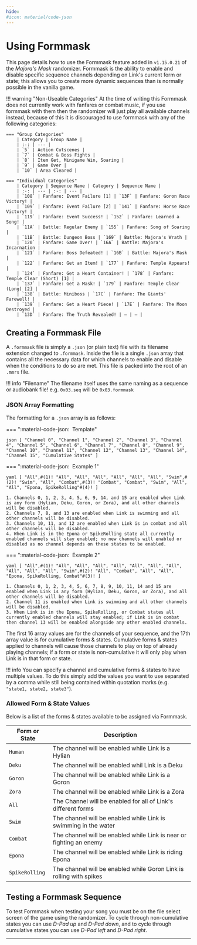 ```yaml
---
hide:
#icon: material/code-json
---
```


# Using Formmask
This page details how to use the Formmask feature added in `v1.15.0.21` of the *Majora's Mask* randomizer. Formmask is the ability to enable and disable specific sequence channels depending on Link's current form or state; this allows you to create more dynamic sequences than is normally possible in the vanilla game.

!!! warning "Non-Useable Categories"
    At the time of writing this Formmask does not currently work with fanfares or combat music, if you use formmask with them then the randomizer will just play all available channels instead, because of this it is discouraged to use formmask with any of the following categories:

    === "Group Categories"
        | Category | Group Name |
        | :-: | --- |
        | `5` | Action Cutscenes |
        | `7` | Combat & Boss Fights |
        | `8` | Item Get, Minigame Win, Soaring |
        | `9` | Game Over |
        | `10` | Area Cleared |

    === "Individual Categories"
        | Category | Sequence Name | Category | Sequence Name |
        | :-: | --- | :-: | --- |
        | `108` | Fanfare: Event Failure [1] | `13F` | Fanfare: Goron Race Victory! |
        | `109` | Fanfare: Event Failure [2] | `141` | Fanfare: Horse Race Victory! |
        | `119` | Fanfare: Event Success! | `152` | Fanfare: Learned a Song! |
        | `11A` | Battle: Regular Enemy | `155` | Fanfare: Song of Soaring |
        | `11B` | Battle: Dungeon Boss | `169` | Battle: Majora's Wrath |
        | `120` | Fanfare: Game Over! | `16A` | Battle: Majora's Incarnation |
        | `121` | Fanfare: Boss Defeated! | `16B` | Battle: Majora's Mask |
        | `122` | Fanfare: Get an Item! | `177` | Fanfare: Temple Appears! |
        | `124` | Fanfare: Get a Heart Container! | `178` | Fanfare: Temple Clear (Short) [1] |
        | `137` | Fanfare: Get a Mask! | `179` | Fanfare: Temple Clear (Long) [2] |
        | `138` | Battle: Miniboss | `17C` | Fanfare: The Giants' Farewell! |
        | `139` | Fanfare: Get a Heart Piece! | `17E` | Fanfare: The Moon Destroyed |
        | `13D` | Fanfare: The Truth Revealed! | — | — |

## Creating a Formmask File
A `.formmask` file is simply a `.json` (or plain text) file with its filename extension changed to `.formmask`. Inside the file is a single `.json` array that contains all the necessary data for which channels to enable and disable when the conditions to do so are met. This file is packed into the root of an `.mmrs` file.

!!! info "Filename"
    The filename itself uses the same naming as a sequence or audiobank file! e.g. `0x03.seq` will be `0x03.formmask`

### JSON Array Formatting
The formatting for a `.json` array is as follows:

=== ":material-code-json: &nbsp;Template"
    <div class="annotate" markdown>
    ``` json
    [
        "Channel 0",
        "Channel 1",
        "Channel 2",
        "Channel 3",
        "Channel 4",
        "Channel 5",
        "Channel 6",
        "Channel 7",
        "Channel 8",
        "Channel 9",
        "Channel 10",
        "Channel 11",
        "Channel 12",
        "Channel 13",
        "Channel 14",
        "Channel 15",
        "Cumulative States"
    ]
    ```
    </div>

=== ":material-code-json: &nbsp;Example 1"
    <div class="annotate" markdown>
    ``` yaml
    [
        "All",#(1)!
        "All",
        "All",
        "All",
        "All",
        "All",
        "All",
        "Swim",#(2)!
        "Swim",
        "All",
        "Combat",#(3)!
        "Combat",
        "Combat",
        "Swim",
        "All",
        "All",
        "Epona, SpikeRolling"#(4)!
    ]
    ```
    </div>

    1. Channels 0, 1, 2, 3, 4, 5, 6, 9, 14, and 15 are enabled when Link is any form (Hylian, Deku, Goron, or Zora), and all other channels will be disabled.
    2. Channels 7, 8, and 13 are enabled when Link is swimming and all other channels will be disabled.
    3. Channels 10, 11, and 12 are enabled when Link is in combat and all other channels will be disabled.
    4. When Link is in the Epona or SpikeRolling state all currently enabled channels will stay enabled; no new channels will enabled or disabled as no channel depends on these states to be enabled.

=== ":material-code-json: &nbsp;Example 2"
    <div class="annotate" markdown>
    ``` yaml
    [
        "All",#(1)!
        "All",
        "All",
        "All",
        "All",
        "All",
        "All",
        "All",
        "All",
        "All",
        "All",
        "Swim",#(2)!
        "All",
        "Combat",
        "All",
        "All",
        "Epona, SpikeRolling, Combat"#(3)!
    ]
    ```
    </div>

    1. Channels 0, 1, 2, 3, 4, 5, 6, 7, 8, 9, 10, 11, 14 and 15 are enabled when Link is any form (Hylian, Deku, Goron, or Zora), and all other channels will be disabled.
    2. Channel 11 is enabled when Link is swimming and all other channels will be disabled.
    3. When Link is in the Epona, SpikeRolling, or Combat states all currently enabled channels will stay enabled; if Link is in combat then channel 13 will be enabled alongside any other enabled channels.

The first 16 array values are for the channels of your sequence, and the 17th array value is for cumulative forms & states. Cumulative forms & states applied to channels will cause those channels to play on top of already playing channels; if a form or state is non-cumulative it will only play when Link is in that form or state.

!!! info
    You can specify a channel and cumulative forms & states to have multiple values. To do this simply add the values you want to use separated by a comma while still being contained within quotation marks (e.g. `"state1, state2, state3"`).

### Allowed Form & State Values
Below is a list of the forms & states available to be assigned via Formmask.

| Form or State | Description |
| --- | --- |
| `Human` | The channel will be enabled while Link is a Hylian |
| `Deku` | The channel will be enabled whil Link is a Deku |
| `Goron` | The channel will be enabled while Link is a Goron |
| `Zora` | The channel will be enabled while Link is a Zora |
| `All` | The Channel will be enabled for all of Link's different forms |
| `Swim` | The channel will be enabled while Link is swimming in the water |
| `Combat` | The channel will be enabled while Link is near or fighting an enemy |
| `Epona` | The channel will be enabled while Link is riding Epona |
| `SpikeRolling` | The channel will be enabled while Goron Link is rolling with spikes |

## Testing a Formmask Sequence
To test Formmask when testing your song you must be on the file select screen of the game using the randomizer. To cycle through non-cumulative states you can use *D-Pad up* and *D-Pad down*, and to cycle through cumulative states you can use *D-Pad left* and *D-Pad right*.

-----